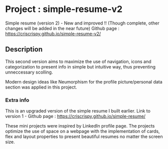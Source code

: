 # Project : simple-resume-v2
Simple resume (version 2) - New and improved !!
(Though complete, other changes will be added in the near future)
Github page : https://criscrispy.github.io/simple-resume-v2/

## Description
This second version aims to maximize the use of navigation, 
icons and categorization to present info in simple but intuitive way, 
thus preventing unneccessary scolling. 

Modern design ideas like Neumorphism for the profile picture/personal data 
section was applied in this project. 

### Extra info
This is an upgraded version of the simple resume I built earlier.
Link to version 1 - Github page : https://criscrispy.github.io/simple-resume/

These mini projects were inspired by LinkedIn profile page.
The projects optimize the use of space on a webpage with the implementation of cards, 
flex and layout properties to present beautiful resumes no matter the screen size.

